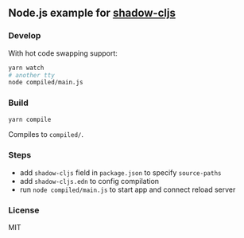 
Node.js example for [shadow-cljs](https://github.com/thheller/shadow-cljs)
----

### Develop

With hot code swapping support:

```bash
yarn watch
# another tty
node compiled/main.js
```

### Build

```bash
yarn compile
```

Compiles to `compiled/`.

### Steps

* add `shadow-cljs` field in `package.json` to specify `source-paths`
* add `shadow-cljs.edn` to config compilation
* run `node compiled/main.js` to start app and connect reload server

### License

MIT
